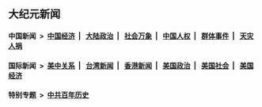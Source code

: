 ## 大纪元新闻

#### 中国新闻 &nbsp;>&nbsp; [中国经济](indexes/ncid283/README.md?05211645) &nbsp;| &nbsp; [大陆政治](indexes/ncid277/README.md?05211645) &nbsp;| &nbsp; [社会万象](indexes/ncid282/README.md?05211645) &nbsp;| &nbsp; [中国人权](indexes/ncid278/README.md?05211645) &nbsp;| &nbsp; [群体事件](indexes/ncid279/README.md?05211645) &nbsp;| &nbsp; [天灾人祸](indexes/ncid280/README.md?05211645)

#### 国际新闻 &nbsp;>&nbsp; [美中关系](indexes/nf1412576/README.md?05211645) &nbsp;| &nbsp; [台湾新闻](indexes/ncid1349361/README.md?05211645) &nbsp;| &nbsp; [香港新闻](indexes/ncid1349362/README.md?05211645) &nbsp;| &nbsp; [美国政治](indexes/ncid1078159/README.md?05211645) &nbsp;| &nbsp; [美国社会](indexes/ncid1078160/README.md?05211645) &nbsp;| &nbsp; [美国经济](indexes/ncid1078158/README.md?05211645)

#### 特别专题 &nbsp;>&nbsp; [中共百年历史](https://github.com/epoch-news/epoch-special/blob/master/README.md?05211645)  
